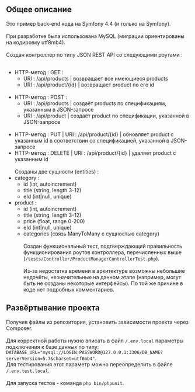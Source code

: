 ## Общее описание
Это пример back-end кода на Symfony 4.4 (и только на Symfony).</br></br>
При разработке была использована MySQL (миграции ориентированы на кодировку utf8mb4).</br></br>
Создан контроллер по типу JSON REST API со следующими роутами :</br></br>
- HTTP-метод : GET :
  - URI : /api/products | возвращает все имеющиеся products
  - URI : /api/product/{id} | возвращает product по его id</br></br>
- HTTP-метод : POST :
  - URI : /api/products | создаёт products по спецификациям, указанным в JSON-запросе
  - URI : /api/product | создаёт product по спецификации, указанной в JSON-запросе</br></br>
- HTTP-метод : PUT | URI : /api/product/{id} | обновляет product с указанным id в соответствии со спецификацией, указанной в JSON-запросе
- HTTP-метод : DELETE | URI : /api/product/{id} | удаляет product с указанным id</br></br>
Созданы две сущности (entities) :
- category :
  - id (int, autoincrement)
  - title (string, length 3-12)
  - eId (int|null, unique)
- product :
  - id (int, autoincrement)
  - title (string, length 3-12)
  - price (float, range 0-200)
  - eId (int|null, unique)
  - categories (связь ManyToMany с сущностью category)</br></br>
Создан функциональный тест, подтверждающий правильность функционирования роутов контроллера, 
перечисленных выше (`/tests/Controller/ProductManagerControllerTest.php`).</br></br>
Из-за недостатка времени в архитектуре возможны небольшие недочёты, незначительные на данном этапе (например, могут быть не созданы некоторые интерфейсы). 
По той же причине в коде нет подробных комментариев.
## Развёртывание проекта
Получив файлы из репозитория, установить зависимости проекта через Composer.</br></br>
Для корректной работы нужно вписать в файл `/.env.local`
параметры подключения к базе данных по типу: `DATABASE_URL="mysql://LOGIN:PASSWORD@127.0.0.1:3306/DB_NAME?serverVersion=5.7&charset=utf8mb4"`.</br>
Для тестирования этот параметр можно переопределить в файле `/.env.test.local`.</br></br>
Для запуска тестов - команда `php bin/phpunit`.
